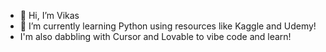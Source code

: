 - 👋 Hi, I’m Vikas
- 🌱 I’m currently learning Python using resources like Kaggle and Udemy!
- I'm also dabbling with Cursor and Lovable to vibe code and learn!

<!---
oneto37/oneto37 is a ✨ special ✨ repository because its `README.md` (this file) appears on your GitHub profile.
You can click the Preview link to take a look at your changes.
--->
